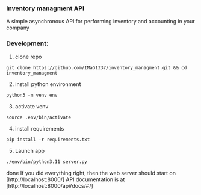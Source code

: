 ### Inventory managment API
A simple asynchronous API for performing inventory and accounting in your company
### Development:
1) clone repo
```
git clone https://github.com/IMaG1337/inventory_managment.git && cd inventory_managment
```
2) install python environment
```
python3 -m venv env
```
3) activate venv
```
source .env/bin/activate
```
4) install requirements
```
pip install -r requirements.txt
```
5) Launch app
```
./env/bin/python3.11 server.py
```
done
If you did everything right, then the web server should start on [http://localhost:8000/]
API documentation is at [http://localhost:8000/api/docs/#/]
